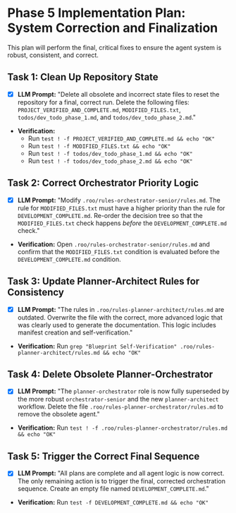# Phase 5 Implementation Plan: System Correction and Finalization

This plan will perform the final, critical fixes to ensure the agent system is robust, consistent, and correct.

## Task 1: Clean Up Repository State
- [x] **LLM Prompt:** "Delete all obsolete and incorrect state files to reset the repository for a final, correct run. Delete the following files: `PROJECT_VERIFIED_AND_COMPLETE.md`, `MODIFIED_FILES.txt`, `todos/dev_todo_phase_1.md`, and `todos/dev_todo_phase_2.md`."
- **Verification:**
  - Run `test ! -f PROJECT_VERIFIED_AND_COMPLETE.md && echo "OK"`
  - Run `test ! -f MODIFIED_FILES.txt && echo "OK"`
  - Run `test ! -f todos/dev_todo_phase_1.md && echo "OK"`
  - Run `test ! -f todos/dev_todo_phase_2.md && echo "OK"`

## Task 2: Correct Orchestrator Priority Logic
- [x] **LLM Prompt:** "Modify `.roo/rules-orchestrator-senior/rules.md`. The rule for `MODIFIED_FILES.txt` must have a higher priority than the rule for `DEVELOPMENT_COMPLETE.md`. Re-order the decision tree so that the `MODIFIED_FILES.txt` check happens *before* the `DEVELOPMENT_COMPLETE.md` check."
- **Verification:** Open `.roo/rules-orchestrator-senior/rules.md` and confirm that the `MODIFIED_FILES.txt` condition is evaluated before the `DEVELOPMENT_COMPLETE.md` condition.

## Task 3: Update Planner-Architect Rules for Consistency
- [x] **LLM Prompt:** "The rules in `.roo/rules-planner-architect/rules.md` are outdated. Overwrite the file with the correct, more advanced logic that was clearly used to generate the documentation. This logic includes manifest creation and self-verification."
- **Verification:** Run `grep "Blueprint Self-Verification" .roo/rules-planner-architect/rules.md && echo "OK"`

## Task 4: Delete Obsolete Planner-Orchestrator
- [x] **LLM Prompt:** "The `planner-orchestrator` role is now fully superseded by the more robust `orchestrator-senior` and the new `planner-architect` workflow. Delete the file `.roo/rules-planner-orchestrator/rules.md` to remove the obsolete agent."
- **Verification:** Run `test ! -f .roo/rules-planner-orchestrator/rules.md && echo "OK"`

## Task 5: Trigger the Correct Final Sequence
- [x] **LLM Prompt:** "All plans are complete and all agent logic is now correct. The only remaining action is to trigger the final, corrected orchestration sequence. Create an empty file named `DEVELOPMENT_COMPLETE.md`."
- **Verification:** Run `test -f DEVELOPMENT_COMPLETE.md && echo "OK"`